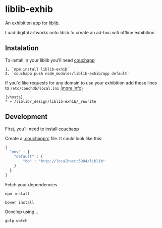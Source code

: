 # liblib-exhib

An exhibition app for [liblib](https://github.com/owise1/liblib).

Load digital artworks onto liblib to create an ad-hoc wifi offline exhibition.

## Instalation

To install in your liblib you'll need [couchapp](https://github.com/couchapp/couchapp)

    1. `npm install liblib-exhib`
    2. `couchapp push node_modules/liblib-exhib/app default`

If you'd like requests for any domain to use your exhibition add these lines to `/etc/couchdb/local.ini` [(more info)](http://docs.couchdb.org/en/latest/config/http.html#virtual-hosts)

```
[vhosts]
* = /liblib/_design/liblib-exhib/_rewrite
```

## Development

First, you'll need to install [couchapp](https://github.com/couchapp/couchapp) 

Create a [.couchapprc](http://guide.couchdb.org/draft/managing.html#configuring) file. It could look like this:

```javascript
{
  "env" : {
  	"default" : {
        "db" : "http://localhost:5984/liblib"
  	}
  }
}
```

Fetch your dependencies
```	
npm install
```
```
bower install
```

Develop using...

```
gulp watch
```



